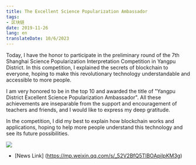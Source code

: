 ```yaml
---
title: The Excellent Science Popularization Ambassador
tags:
- 区块链
date: 2019-11-26
lang: en
translateDate: 10/6/2023
---
```


Today, I have the honor to participate in the preliminary round of the 7th Shanghai Science Popularization Interpretation Competition in Yangpu District. In this competition, I explained the secrets of blockchain to everyone, hoping to make this revolutionary technology understandable and accessible to more people.

I am very honored to be in the top 10 and awarded the title of "Yangpu District Excellent Science Popularization Ambassador". All these achievements are inseparable from the support and encouragement of teachers and friends, and I would like to express my deep gratitude.

In the competition, I did my best to explain how blockchain works and applications, hoping to help more people understand this technology and see its future possibilities.

![](science-popularization/1.jpg)

- [News Link] (https://mp.weixin.qq.com/s/_52V2BfQ5TlBOApilpKM3g)
